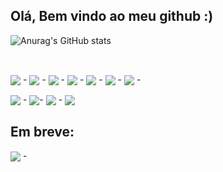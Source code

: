## Olá, Bem vindo ao meu github :) 

![Anurag's GitHub stats](https://github-readme-stats.vercel.app/api?username=Guilherme-Goncalves-de-Souza&show_icons=true&theme=radical)

<br>

<div>
  
  <img align = "center" src = "https://img.shields.io/badge/HTML5-E34F26?style=for-the-badge&logo=html5&logoColor=white"> -
  <img align = "center" src = "https://img.shields.io/badge/CSS3-1572B6?style=for-the-badge&logo=css3&logoColor=white"> -
  <img align = "center" src = "https://img.shields.io/badge/JavaScript-323330?style=for-the-badge&logo=javascript&logoColor=F7DF1E"> - 
  <img align = "center" src = "https://img.shields.io/badge/Node.js-43853D?style=for-the-badge&logo=node-dot-js&logoColor=white"> -
  <img align = "center" src = "https://img.shields.io/badge/npm-CB3837?style=for-the-badge&logo=npm&logoColor=white"> -
  <img align = "center" src = "https://img.shields.io/badge/Express.js-000000?style=for-the-badge&logo=express&logoColor=white"> -
  <img align = "center" src = "https://img.shields.io/badge/MongoDB-4EA94B?style=for-the-badge&logo=mongodb&logoColor=white"> - 
  
  <img align = "center" src = "https://img.shields.io/badge/MySQL-00000F?style=for-the-badge&logo=mysql&logoColor=white"> -
  <img align = "center" src = "https://img.shields.io/badge/Arduino_IDE-00979D?style=for-the-badge&logo=arduino&logoColor=white">-
  <img align = "center" src = "https://img.shields.io/badge/Git-F05032?style=for-the-badge&logo=git&logoColor=white"> -
  <img align = "center" src = "https://img.shields.io/badge/Linux-FCC624?style=for-the-badge&logo=linux&logoColor=black">

</div>

## Em breve: 

<div>
  
  <img align = "center" src = "https://img.shields.io/badge/LinkedIn-0077B5?style=for-the-badge&logo=linkedin&logoColor=white"> -

</div>

<!-- Créditos: 1- https://github.com/alexandresanlim/Badges4-README.md-Profile#-office- 
              2- https://github.com/rafaballerini/rafaballerini
              3- https://github.com/anuraghazra/github-readme-stats/blob/master/docs/readme_pt-BR.md#cart%C3%A3o-de-estat%C3%ADsticas-do-github 
-->
